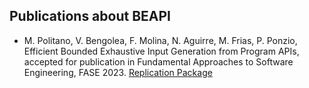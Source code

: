 ## Publications about BEAPI



- M. Politano, V. Bengolea, F. Molina, N. Aguirre, M. Frias, P. Ponzio, Efficient Bounded Exhaustive Input Generation from Program APIs, accepted for publication in Fundamental Approaches to Software Engineering, FASE 2023. [Replication Package](https://github.com/mpolitano/bounded-exhaustive-api-testgen) 
